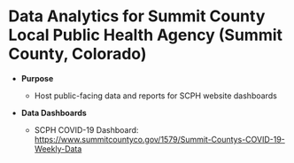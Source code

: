 # Data Analytics for Summit County Local Public Health Agency (Summit County, Colorado)

* **Purpose** 
  - Host public-facing data and reports for SCPH website dashboards 
 
* **Data Dashboards** 
  - SCPH COVID-19 Dashboard: https://www.summitcountyco.gov/1579/Summit-Countys-COVID-19-Weekly-Data
  
